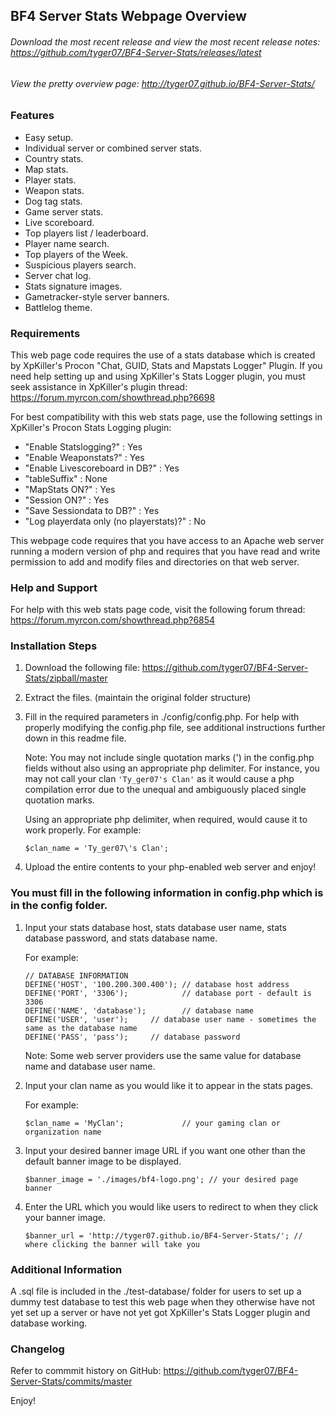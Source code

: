 ## BF4 Server Stats Webpage Overview
###### Download the most recent release and view the most recent release notes: https://github.com/tyger07/BF4-Server-Stats/releases/latest
###### View the pretty overview page: http://tyger07.github.io/BF4-Server-Stats/


### Features

* Easy setup.
* Individual server or combined server stats.
* Country stats.
* Map stats.
* Player stats.
* Weapon stats.
* Dog tag stats.
* Game server stats.
* Live scoreboard.
* Top players list / leaderboard.
* Player name search.
* Top players of the Week.
* Suspicious players search.
* Server chat log.
* Stats signature images.
* Gametracker-style server banners.
* Battlelog theme.


### Requirements

This web page code requires the use of a stats database which is created by XpKiller's Procon "Chat, GUID, Stats and Mapstats Logger" Plugin.
If you need help setting up and using XpKiller's Stats Logger plugin, you must seek assistance in XpKiller's plugin thread:
https://forum.myrcon.com/showthread.php?6698

For best compatibility with this web stats page, use the following settings in XpKiller's Procon Stats Logging plugin:
* "Enable Statslogging?" : Yes
* "Enable Weaponstats?" : Yes
* "Enable Livescoreboard in DB?" : Yes
* "tableSuffix" : None
* "MapStats ON?" : Yes
* "Session ON?" : Yes
* "Save Sessiondata to DB?" : Yes
* "Log playerdata only (no playerstats)?" : No

This webpage code requires that you have access to an Apache web server running a modern version of php and requires that you have read and write permission to add and modify files and directories on that web server.


### Help and Support

For help with this web stats page code, visit the following forum thread:
https://forum.myrcon.com/showthread.php?6854


### Installation Steps

1) Download the following file:
https://github.com/tyger07/BF4-Server-Stats/zipball/master

2) Extract the files. (maintain the original folder structure)

3) Fill in the required parameters in ./config/config.php.  For help with properly modifying the config.php file, see additional instructions further down in this readme file.

    Note:  You may not include single quotation marks (') in the config.php fields without also using an appropriate php delimiter. For instance, you may not call your clan `'Ty_ger07's Clan'` as it would cause a php compilation error due to the unequal and ambiguously placed single quotation marks.

    Using an appropriate php delimiter, when required, would cause it to work properly.  For example:

    `$clan_name = 'Ty_ger07\'s Clan';`

4) Upload the entire contents to your php-enabled web server and enjoy!


### You must fill in the following information in config.php which is in the config folder.

1) Input your stats database host, stats database user name, stats database password, and stats database name.

    For example:

    ```
    // DATABASE INFORMATION
    DEFINE('HOST', '100.200.300.400'); // database host address
    DEFINE('PORT', '3306');            // database port - default is 3306
    DEFINE('NAME', 'database');        // database name
    DEFINE('USER', 'user');		// database user name - sometimes the same as the database name
    DEFINE('PASS', 'pass');		// database password
    ```

    Note: Some web server providers use the same value for database name and database user name.


2) Input your clan name as you would like it to appear in the stats pages.

    For example:

    `$clan_name = 'MyClan';             // your gaming clan or organization name`


3) Input your desired banner image URL if you want one other than the default banner image to be displayed.

    `$banner_image = './images/bf4-logo.png'; // your desired page banner`


4) Enter the URL which you would like users to redirect to when they click your banner image.

    `$banner_url = 'http://tyger07.github.io/BF4-Server-Stats/'; // where clicking the banner will take you`


### Additional Information

A .sql file is included in the ./test-database/ folder for users to set up a dummy test database to test this web page when they otherwise have not yet set up a server or have not yet got XpKiller's Stats Logger plugin and database working.


### Changelog

Refer to commmit history on GitHub:
https://github.com/tyger07/BF4-Server-Stats/commits/master



Enjoy!
